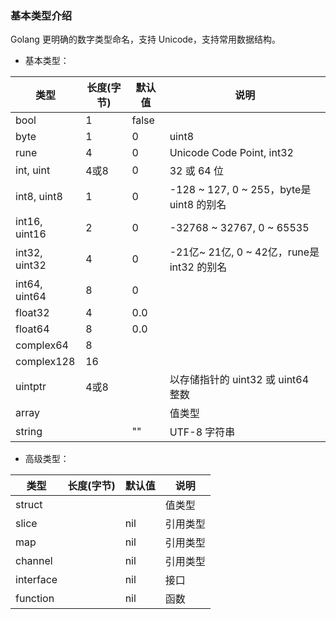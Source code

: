 ### 基本类型介绍
Golang 更明确的数字类型命名，支持 Unicode，支持常用数据结构。

- 基本类型：

|类型	|长度(字节) |	默认值	|说明
|-------|--------- |------------|-----
|bool	| 1         |false      |
|byte	| 1	        |0	        |   uint8
|rune	| 4	        |0	        |   Unicode Code Point, int32
|int, uint    |	4或8 |	0	    |   32 或 64 位
|int8, uint8  |	1	|0	        |-128 ~ 127, 0 ~ 255，byte是uint8 的别名
|int16, uint16|	2	|0	|-32768 ~ 32767, 0 ~ 65535
|int32, uint32|	4	|0	|-21亿~ 21亿, 0 ~ 42亿，rune是int32 的别名
|int64, uint64|	8	|0  | |
|float32    | 4	    |0.0| |
|float64	| 8	    |0.0| |
|complex64	| 8		|   | |
|complex128	| 16	|	|   |
|uintptr	| 4或8	|	| 以存储指针的 uint32 或 uint64 整数
|array		|       |	| 值类型
|string                |       |   ""  | UTF-8 字符串

- 高级类型：

|类型	|长度(字节) |	默认值	|说明
|-------|--------- |------------|-----
|struct                |       |   | 值类型
|slice         |       |   nil | 引用类型
|map           |       |   nil | 引用类型
|channel       |       |       nil | 引用类型
|interface     |       |       nil | 接口
|function      |       |       nil | 函数
